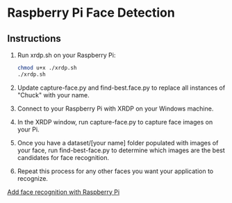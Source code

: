 # Raspberry Pi Face Detection

## Instructions

1. Run xrdp.sh on your Raspberry Pi:

    ```bash
    chmod u+x ./xrdp.sh
    ./xrdp.sh
    ```

2. Update capture-face.py and find-best.face.py to replace all instances of "Chuck" with your name.

3. Connect to your Raspberry Pi with XRDP on your Windows machine.

4. In the XRDP window, run capture-face.py to capture face images on your Pi.

5. Once you have a dataset/[your name] folder populated with images of your face, run find-best-face.py to determine which images are the best candidates for face recognition.

6. Repeat this process for any other faces you want your application to recognize.

[Add face recognition with Raspberry Pi](https://www.raspberrypi.com/news/add-face-recognition-with-raspberry-pi-hackspace-38/)